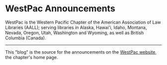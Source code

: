 # WestPac Announcements

WestPac is the Western Pacific Chapter of the American Association of Law Libraries (AALL); serving libraries in Alaska, Hawai'i, Idaho, Montana, Nevada, Oregon, Utah, Washington and Wyoming, as well as British Columbia (Canada).

--------------------------------------------------------------------------------

This "blog" is the source for the announcements on the [WestPac website](http://chapters.aallnet.org/westpac/), the chapter's home page.
